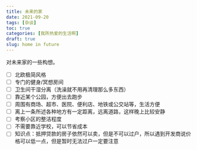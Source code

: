 ```yaml
---
title: 未来的家
date: 2021-09-20
tags: [杂谈]
toc: true
categories: [我所热爱的生活啊]
draft: true
slug: home in future
---
```


对未来家的一些构想。

<!--more-->

- [ ] 北欧极简风格
- [ ] 专门的健身/冥想房间
- [ ] 卫生间干湿分离（洗澡就不用再清理那么多东西）
- [ ] 靠近某个公园，方便出去跑步
- [ ] 周围有商场、超市、医院、便利店、地铁或公交站等，生活方便
- [ ] 离上一条所述各种地方有一定距离，远离道路，这样晚上比较安静
- [ ] 考察小区的整洁程度
- [ ] 不需要靠近学校，可以节省成本
- [ ] 知识点：抵押贷款的房子依然可以卖，但是不可以过户，所以遇到开发商说价格可以低一点，但是暂时无法过户一定要注意